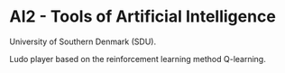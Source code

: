AI2 - Tools of Artificial Intelligence
====
University of Southern Denmark (SDU).

Ludo player based on the reinforcement learning method Q-learning.

